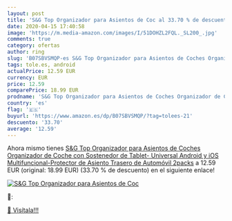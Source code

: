 ```yaml
---
layout: post
title: 'S&G Top Organizador para Asientos de Coc al 33.70 % de descuento'
date: 2020-04-15 17:40:58
image: 'https://m.media-amazon.com/images/I/51DOHZL2FQL._SL200_.jpg'
comments: true
category: ofertas
author: ring
slug: 'B07SBVSMQP-es S&G Top Organizador para Asientos de Coches Organizador de...'
tags: tole.es, android
actualPrice: 12.59 EUR
currency: EUR
price: 12.59
comparePrice: 18.99 EUR
prodname: 'S&G Top Organizador para Asientos de Coches Organizador de Coche con Sostenedor de Tablet- Universal Android y iOS  Multifuncional-Protector de Asiento Trasero de Automóvil 2packs'
country: 'es'
flag: '🇪🇸'
buyurl: 'https://www.amazon.es/dp/B07SBVSMQP/?tag=tolees-21'
descuento: '33.70'
average: '12.59'
---
```


Ahora mismo tienes [S&G Top Organizador para Asientos de Coches Organizador de Coche con Sostenedor de Tablet- Universal Android y iOS  Multifuncional-Protector de Asiento Trasero de Automóvil 2packs](https://www.amazon.es/dp/B07SBVSMQP/?tag=tolees-21) a 12.59 EUR (original: 18.99 EUR) (33.70 %  de descuento) en el siguiente enlace!

[![S&G Top Organizador para Asientos de Coc](https://m.media-amazon.com/images/I/51DOHZL2FQL._SL200_.jpg)](https://www.amazon.es/dp/B07SBVSMQP/?tag=tolees-21)

🔎:


[🛒 Visítala!!!](https://www.amazon.es/dp/B07SBVSMQP/?tag=tolees-21)
